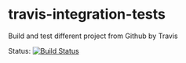 travis-integration-tests
========================

Build and test different project from Github by Travis

Status: [![Build Status](https://travis-ci.org/kpiwko/travis-integration-tests.png?branch=master)](https://travis-ci.org/kpiwko/travis-integration-tests) 
